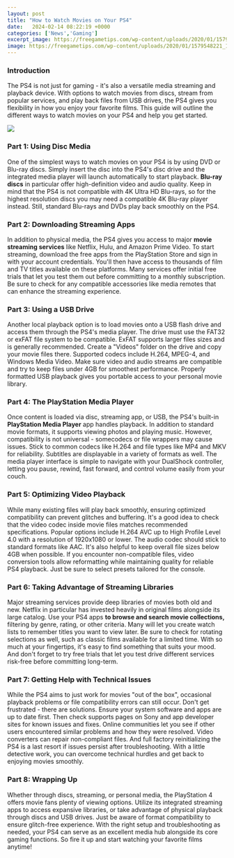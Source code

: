 ```yaml
---
layout: post
title: "How to Watch Movies on Your PS4"
date:   2024-02-14 08:22:19 +0000
categories: ['News','Gaming']
excerpt_image: https://freegametips.com/wp-content/uploads/2020/01/1579548221_143_How-to-watch-movies-on-PS4.jpg
image: https://freegametips.com/wp-content/uploads/2020/01/1579548221_143_How-to-watch-movies-on-PS4.jpg
---
```


### Introduction
The PS4 is not just for gaming - it's also a versatile media streaming and playback device. With options to watch movies from discs, stream from popular services, and play back files from USB drives, the PS4 gives you flexibility in how you enjoy your favorite films. This guide will outline the different ways to watch movies on your PS4 and help you get started.

![](https://i.ytimg.com/vi/Ew25HM8rU_s/maxresdefault.jpg)
### Part 1: Using Disc Media
One of the simplest ways to watch movies on your PS4 is by using DVD or Blu-ray discs. Simply insert the disc into the PS4's disc drive and the integrated media player will launch automatically to start playback. **Blu-ray discs** in particular offer high-definition video and audio quality. Keep in mind that the PS4 is not compatible with 4K Ultra HD Blu-rays, so for the highest resolution discs you may need a compatible 4K Blu-ray player instead. Still, standard Blu-rays and DVDs play back smoothly on the PS4.
### Part 2: Downloading Streaming Apps  
In addition to physical media, the PS4 gives you access to major **movie streaming services** like Netflix, Hulu, and Amazon Prime Video. To start streaming, download the free apps from the PlayStation Store and sign in with your account credentials. You'll then have access to thousands of film and TV titles available on these platforms. Many services offer initial free trials that let you test them out before committing to a monthly subscription. Be sure to check for any compatible accessories like media remotes that can enhance the streaming experience.
### Part 3: Using a USB Drive
Another local playback option is to load movies onto a USB flash drive and access them through the PS4's media player. The drive must use the FAT32 or exFAT file system to be compatible. ExFAT supports larger files sizes and is generally recommended. Create a "Videos" folder on the drive and copy your movie files there. Supported codecs include H.264, MPEG-4, and Windows Media Video. Make sure video and audio streams are compatible and try to keep files under 4GB for smoothest performance. Properly formatted USB playback gives you portable access to your personal movie library.
### Part 4: The PlayStation Media Player  
Once content is loaded via disc, streaming app, or USB, the PS4's built-in **PlayStation Media Player** app handles playback. In addition to standard movie formats, it supports viewing photos and playing music. However, compatibility is not universal - somecodecs or file wrappers may cause issues. Stick to common codecs like H.264 and file types like MP4 and MKV for reliability. Subtitles are displayable in a variety of formats as well. The media player interface is simple to navigate with your DualShock controller, letting you pause, rewind, fast forward, and control volume easily from your couch.
### Part 5: Optimizing Video Playback
While many existing files will play back smoothly, ensuring optimized compatibility can prevent glitches and buffering. It's a good idea to check that the video codec inside movie files matches recommended specifications. Popular options include H.264 AVC up to High Profile Level 4.0 with a resolution of 1920x1080 or lower. The audio codec should stick to standard formats like AAC. It's also helpful to keep overall file sizes below 4GB when possible. If you encounter non-compatible files, video conversion tools allow reformatting while maintaining quality for reliable PS4 playback. Just be sure to select presets tailored for the console.
### Part 6: Taking Advantage of Streaming Libraries
Major streaming services provide deep libraries of movies both old and new. Netflix in particular has invested heavily in original films alongside its large catalog. Use your PS4 apps **to browse and search movie collections,** filtering by genre, rating, or other criteria. Many will let you create watch lists to remember titles you want to view later. Be sure to check for rotating selections as well, such as classic films available for a limited time. With so much at your fingertips, it's easy to find something that suits your mood. And don't forget to try free trials that let you test drive different services risk-free before committing long-term. 
### Part 7: Getting Help with Technical Issues   
While the PS4 aims to just work for movies "out of the box", occasional playback problems or file compatibility errors can still occur. Don't get frustrated - there are solutions. Ensure your system software and apps are up to date first. Then check supports pages on Sony and app developer sites for known issues and fixes. Online communities let you see if other users encountered similar problems and how they were resolved. Video converters can repair non-compliant files. And full factory reinitializing the PS4 is a last resort if issues persist after troubleshooting. With a little detective work, you can overcome technical hurdles and get back to enjoying movies smoothly.
### Part 8: Wrapping Up
Whether through discs, streaming, or personal media, the PlayStation 4 offers movie fans plenty of viewing options. Utilize its integrated streaming apps to access expansive libraries, or take advantage of physical playback through discs and USB drives. Just be aware of format compatibility to ensure glitch-free experience. With the right setup and troubleshooting as needed, your PS4 can serve as an excellent media hub alongside its core gaming functions. So fire it up and start watching your favorite films anytime!
